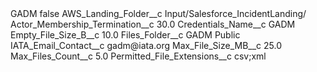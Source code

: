 <?xml version="1.0" encoding="UTF-8"?>
<CustomMetadata xmlns="http://soap.sforce.com/2006/04/metadata" xmlns:xsi="http://www.w3.org/2001/XMLSchema-instance" xmlns:xsd="http://www.w3.org/2001/XMLSchema">
    <label>GADM</label>
    <protected>false</protected>
    <values>
        <field>AWS_Landing_Folder__c</field>
        <value xsi:type="xsd:string">Input/Salesforce_IncidentLanding/</value>
    </values>
    <values>
        <field>Actor_Membership_Termination__c</field>
        <value xsi:type="xsd:double">30.0</value>
    </values>
    <values>
        <field>Credentials_Name__c</field>
        <value xsi:type="xsd:string">GADM</value>
    </values>
    <values>
        <field>Empty_File_Size_B__c</field>
        <value xsi:type="xsd:double">10.0</value>
    </values>
    <values>
        <field>Files_Folder__c</field>
        <value xsi:type="xsd:string">GADM Public</value>
    </values>
    <values>
        <field>IATA_Email_Contact__c</field>
        <value xsi:type="xsd:string">gadm@iata.org</value>
    </values>
    <values>
        <field>Max_File_Size_MB__c</field>
        <value xsi:type="xsd:double">25.0</value>
    </values>
    <values>
        <field>Max_Files_Count__c</field>
        <value xsi:type="xsd:double">5.0</value>
    </values>
    <values>
        <field>Permitted_File_Extensions__c</field>
        <value xsi:type="xsd:string">csv;xml</value>
    </values>
</CustomMetadata>
